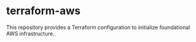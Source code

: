 # terraform-aws
This repository provides a Terraform configuration to initialize foundational AWS infrastructure.

